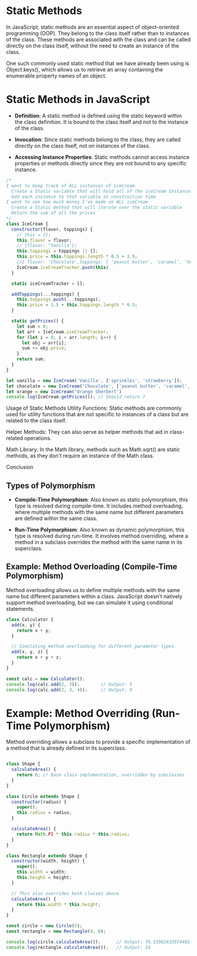 # __Static Methods__

In JavaScript, static methods are an essential aspect of object-oriented programming (OOP). They belong to the class itself rather than to instances of the class. These methods are associated with the class and can be called directly on the class itself, without the need to create an instance of the class.

One such commonly used static method that we have already been using is Object.keys(), which allows us to retrieve an array containing the enumerable property names of an object. 

# Static Methods in JavaScript
- **Definition**: A static method is defined using the static keyword within the class definition. It is bound to the class itself and not to the instance of the class.

- **Invocation**: Since static methods belong to the class, they are called directly on the class itself, not on instances of the class.

- **Accessing Instance Properties**: Static methods cannot access instance properties or methods directly since they are not bound to any specific instance.


```js
/* 
I want to keep track of ALL instances of iceCream
  Create a Static variable that will hold all of the iceCream Instances
  Add each instance to that variable at construction time
I want to see how much money I've made on ALL iceCream
  Create a Static method that will iterate over the static variable
  Return the sum of all the prices 
*/
class IceCream {
  constructor(flavor, toppings) {
    // this = {};
    this.flavor = flavor;
    // {flavor: "Vanilla"};
    this.toppings = toppings || [];
    this.price = this.toppings.length * 0.5 + 1.5;
    //{ flavor: 'Chocolate',toppings: [ 'peanut butter', 'caramel', 'Oreo' ],price: };
    IceCream.iceCreamTracker.push(this)
  }

  static iceCreamTracker = [];

  addToppings(...toppings) {
    this.toppings.push(...toppings);
    this.price = 1.5 + this.toppings.length * 0.5;
  }

  static getPrices() { 
    let sum = 0;
    let arr = IceCream.iceCreamTracker;
    for (let i = 0; i < arr.length; i++) { 
      let obj = arr[i];
      sum += obj.price;
    }
    return sum;
  }
}

let vanilla = new IceCream('Vanilla', ['sprinkles', 'strawberry']);
let chocolate = new IceCream('Chocolate', ['peanut butter', 'caramel', 'Oreo']);
let orange = new IceCream('Orange Sherbert')
console.log(IceCream.getPrices()); // Should return 7
```



Usage of Static Methods
Utility Functions: Static methods are commonly used for utility functions that are not specific to instances of a class but are related to the class itself.

Helper Methods: They can also serve as helper methods that aid in class-related operations.

Math Library: In the Math library, methods such as Math.sqrt() are static methods, as they don't require an instance of the Math class.

Conclusion


## Types of Polymorphism
- **Compile-Time Polymorphism**: Also known as static polymorphism, this type is resolved during compile-time. It includes method overloading, where multiple methods with the same name but different parameters are defined within the same class.

- **Run-Time Polymorphism**: Also known as dynamic polymorphism, this type is resolved during run-time. It involves method overriding, where a method in a subclass overrides the method with the same name in its superclass.

## Example: Method Overloading (Compile-Time Polymorphism)
Method overloading allows us to define multiple methods with the same name but different parameters within a class. JavaScript doesn't natively support method overloading, but we can simulate it using conditional statements.

```js
class Calculator {
  add(x, y) {
    return x + y;
  }

  // Simulating method overloading for different parameter types
  add(x, y, z) {
    return x + y + z;
  }
}

const calc = new Calculator();
console.log(calc.add(2, 3));        // Output: 5
console.log(calc.add(2, 3, 4));     // Output: 9
```

# Example: Method Overriding (Run-Time Polymorphism)
 Method overriding allows a subclass to provide a specific implementation of a method that is already defined in its superclass.

```js

class Shape {
  calculateArea() {
    return 0; // Base class implementation, overridden by subclasses
  }
}

class Circle extends Shape {
  constructor(radius) {
    super();
    this.radius = radius;
  }

  calculateArea() {
    return Math.PI * this.radius * this.radius;
  }
}

class Rectangle extends Shape {
  constructor(width, height) {
    super();
    this.width = width;
    this.height = height;
  }

  // This also overrides both classes above
  calculateArea() {
    return this.width * this.height;
  }
}

const circle = new Circle(5);
const rectangle = new Rectangle(4, 6);

console.log(circle.calculateArea());      // Output: 78.53981633974483
console.log(rectangle.calculateArea());   // Output: 24
```

